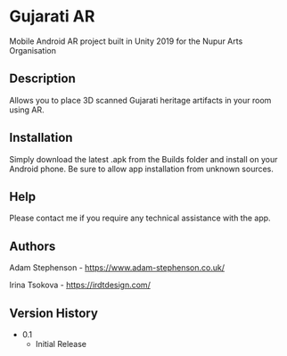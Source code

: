 # Gujarati AR

Mobile Android AR project built in Unity 2019 for the Nupur Arts Organisation

## Description

Allows you to place 3D scanned Gujarati heritage artifacts in your room using AR.

## Installation

Simply download the latest .apk from the Builds folder and install on your Android phone. Be sure to allow app installation from unknown sources.

## Help

Please contact me if you require any technical assistance with the app.

## Authors

Adam Stephenson - https://www.adam-stephenson.co.uk/

Irina Tsokova - https://irdtdesign.com/

## Version History

* 0.1
    * Initial Release
